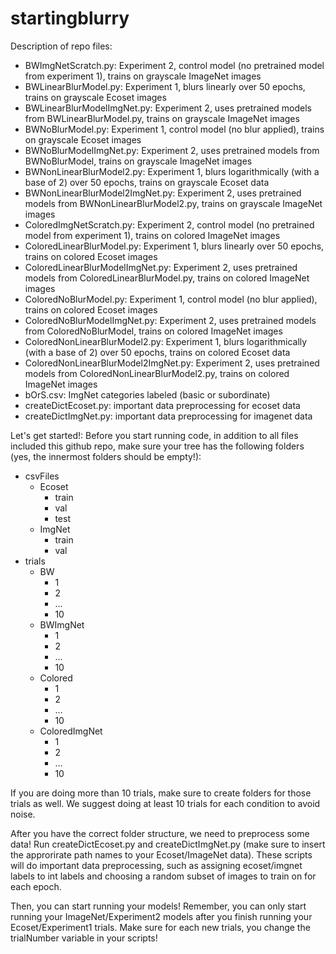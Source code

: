 # startingblurry

Description of repo files:
- BWImgNetScratch.py: Experiment 2, control model (no pretrained model from
  experiment 1), trains on grayscale ImageNet images
- BWLinearBlurModel.py: Experiment 1, blurs linearly over 50 epochs, trains on
  grayscale Ecoset images
- BWLinearBlurModelImgNet.py: Experiment 2, uses pretrained models from
  BWLinearBlurModel.py, trains on grayscale ImageNet images
- BWNoBlurModel.py: Experiment 1, control model (no blur applied), trains on
  grayscale Ecoset images
- BWNoBlurModelImgNet.py: Experiment 2, uses pretrained models from
  BWNoBlurModel, trains on grayscale ImageNet images
- BWNonLinearBlurModel2.py: Experiment 1, blurs logarithmically (with a base of
  2) over 50 epochs, trains on grayscale Ecoset data
- BWNonLinearBlurModel2ImgNet.py: Experiment 2, uses pretrained models from
  BWNonLinearBlurModel2.py, trains on grayscale ImageNet images
- ColoredImgNetScratch.py: Experiment 2, control model (no pretrained model from
  experiment 1), trains on colored ImageNet images
- ColoredLinearBlurModel.py: Experiment 1, blurs linearly over 50 epochs, trains on
  colored Ecoset images
- ColoredLinearBlurModelImgNet.py: Experiment 2, uses pretrained models from
  ColoredLinearBlurModel.py, trains on colored ImageNet images
- ColoredNoBlurModel.py: Experiment 1, control model (no blur applied), trains on
  colored Ecoset images
- ColoredNoBlurModelImgNet.py: Experiment 2, uses pretrained models from
  ColoredNoBlurModel, trains on colored ImageNet images
- ColoredNonLinearBlurModel2.py: Experiment 1, blurs logarithmically (with a base of
  2) over 50 epochs, trains on colored Ecoset data
- ColoredNonLinearBlurModel2ImgNet.py: Experiment 2, uses pretrained models from
  ColoredNonLinearBlurModel2.py, trains on colored ImageNet images
- bOrS.csv: ImgNet categories labeled (basic or subordinate)
- createDictEcoset.py: important data preprocessing for ecoset data
- createDictImgNet.py: important data preprocessing for imagenet data

Let's get started!:
Before you start running code, in addition to all files included this github
repo, make sure your tree has the following folders (yes, the innermost folders
should be empty!):

- csvFiles
  - Ecoset
    - train
    - val
    - test  
  - ImgNet
    - train
    - val
- trials
  - BW
    - 1
    - 2
    - ...
    - 10
  - BWImgNet
    - 1
    - 2
    - ...
    - 10
  - Colored
    - 1
    - 2
    - ...
    - 10
  - ColoredImgNet
    - 1
    - 2
    - ...
    - 10

If you are doing more than 10 trials, make sure to create folders for those
trials as well. We suggest doing at least 10 trials for each condition to avoid
noise.

After you have the correct folder structure, we need to preprocess some data!
Run createDictEcoset.py and createDictImgNet.py (make sure to insert the
approrirate path names to your Ecoset/ImageNet data). These scripts will do
important data preprocessing, such as assigning ecoset/imgnet labels to int
labels and choosing a random subset of images to train on for each epoch.

Then, you can start running your models! Remember, you can only start running
your ImageNet/Experiment2 models after you finish running your
Ecoset/Experiment1 trials. Make sure for each new trials, you change the
trialNumber variable in your scripts! 
